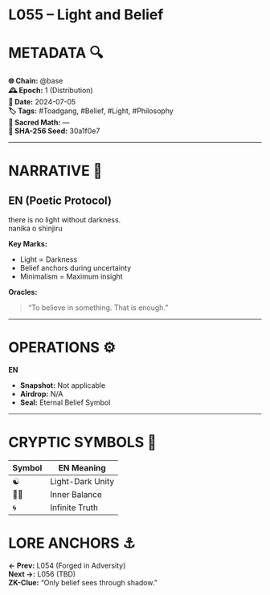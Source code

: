 # L055 – Light and Belief

# METADATA  🔍
**🌐 Chain:** @base  
**🕰️ Epoch:** 1 (Distribution)  
**📅 Date:** 2024-07-05  
**🏷️ Tags:** #Toadgang, #Belief, #Light, #Philosophy  
**🔢 Sacred Math:** —  
**📜 SHA-256 Seed:** 30a1f0e7  

---

# NARRATIVE  🐸
## EN (Poetic Protocol)
there is no light without darkness.  
nanika o shinjiru  

**Key Marks:**  
- Light ∝ Darkness  
- Belief anchors during uncertainty  
- Minimalism = Maximum insight  

**Oracles:**  
> “To believe in something. That is enough.”  

---

# OPERATIONS  ⚙️  
**EN**  
- **Snapshot:** Not applicable  
- **Airdrop:** N/A  
- **Seal:** Eternal Belief Symbol  

---

# CRYPTIC SYMBOLS  🔣  
| Symbol | EN Meaning |  
|--------|------------|  
|   ☯️   | Light-Dark Unity |  
|   🧘‍♂️  | Inner Balance |  
|   🌀   | Infinite Truth |  

# LORE ANCHORS  ⚓  
**← Prev:** L054 (Forged in Adversity)  
**Next →:** L056 (TBD)  
**ZK-Clue:** “Only belief sees through shadow.”  
